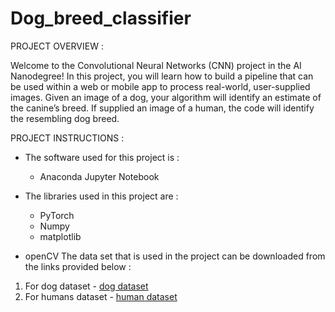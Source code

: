 # Dog_breed_classifier
PROJECT OVERVIEW :

Welcome to the Convolutional Neural Networks (CNN) project in the AI Nanodegree! In this project, you will learn how to build a pipeline that can be used within a web or mobile app to process real-world, user-supplied images. Given an image of a dog, your algorithm will identify an estimate of the canine’s breed. If supplied an image of a human, the code will identify the resembling dog breed.


PROJECT INSTRUCTIONS :

- The software used for this project is :
  - Anaconda Jupyter Notebook
- The libraries used in this project are :
  - PyTorch
  - Numpy
  - matplotlib

- openCV
The data set that is used in the project can be downloaded from the links provided below :

1. For dog dataset -  [dog dataset](https://s3-us-west-1.amazonaws.com/udacity-aind/dog-project/dogImages.zip)
2. For humans dataset -  [human dataset](http://vis-www.cs.umass.edu/lfw/lfw.tgz)
